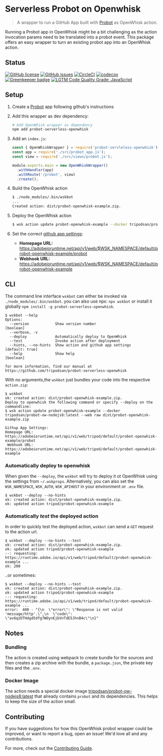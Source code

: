 # Serverless Probot on Openwhisk
> A wrapper to run a GitHub App built with [Probot](https://probot.github.io) as OpenWhisk action. 

Running a Probot app in OpenWhisk might be a bit challenging as the action invocation params need to
be translated into a probot event. This package offers an easy wrapper to turn an existing
probot app into an OpenWhisk action.

## Status
[![GitHub license](https://img.shields.io/github/license/tripodsan/probot-serverless-openwhisk.svg)](https://github.com/tripodsan/probot-serverless-openwhisk/blob/master/LICENSE.txt)
[![GitHub issues](https://img.shields.io/github/issues/tripodsan/probot-serverless-openwhisk.svg)](https://github.com/tripodsan/probot-serverless-openwhisk/issues)
[![CircleCI](https://img.shields.io/circleci/project/github/tripodsan/probot-serverless-openwhisk.svg)](https://circleci.com/gh/tripodsan/probot-serverless-openwhisk)
[![codecov](https://img.shields.io/codecov/c/github/tripodsan/probot-serverless-openwhisk.svg)](https://codecov.io/gh/tripodsan/probot-serverless-openwhisk)
[![Greenkeeper badge](https://badges.greenkeeper.io/tripodsan/probot-serverless-openwhisk.svg)](https://greenkeeper.io/)
[![LGTM Code Quality Grade: JavaScript](https://img.shields.io/lgtm/grade/javascript/g/tripodsan/probot-serverless-openwhisk.svg?logo=lgtm&logoWidth=18)](https://lgtm.com/projects/g/tripodsan/probot-serverless-openwhisk)

## Setup

1. Create a [Probot](https://probot.github.io) app following github's instructions

2. Add this wrapper as dev dependency:
    ```sh
    # Add OpenWhisk wrapper as dependency 
    npm add probot-serverless-openwhisk
    ```

3. Add an `index.js`:
    ```js
    const { OpenWhiskWrapper } = require('probot-servleless-openwhisk');
    const app = require('./src/probot_app.js');
    const view = require('./src/views/probot.js');
    
    module.exports.main = new OpenWhiskWrapper()
      .withHandler(app)
      .withRoute('/probot', view)
      .create();
    ```

4. Build the OpenWhisk action
    ```sh
    $ ./node_modules/.bin/wskbot
    ...
    Created action: dist/probot-openwhisk-example.zip.
    ```
5. Deploy the OpenWhisk action
    ```sh
    $ wsk action update probot-openwhisk-example --docker tripodsan/probot-ow-nodejs8:latest --web raw dist/probot-openwhisk-example.zip
    ```

6. Set the correct [github app settings](https://github.com/settings/apps):    
    
    * **Homepage URL:** https://adobeioruntime.net/api/v1/web/$WSK_NAMESPACE/default/probot-openwhisk-example/probot
    * **Webhook URL:** https://adobeioruntime.net/api/v1/web/$WSK_NAMESPACE/default/probot-openwhisk-example

## CLI

The command line interface `wskbot` can either be invoked via `./node_modules/.bin/wskbot`. 
you can also use npx: `npx wskbot` or install it globally `npm install -g probot-serverless-openwhisk`.

```
$ wskbot --help
Options:
  --version            Show version number                             [boolean]
  --verbose, -v
  --deploy             Automatically deploy to OpenWhisk
  --test               Invoke action after deployment
  --hints, --no-hints  Show action and github app settings       [default: true]
  --help               Show help                                       [boolean]

for more information, find our manual at
https://github.com/tripodsan/probot-serverless-openwhisk
```

With no arguments,the `wskbot` just bundles your code into the respective `action.zip`:

```
$ wskbot
ok: created action: dist/probot-openwhisk-example.zip.
Deploy to openwhisk the following command or specify --deploy on the commandline:
$ wsk action update probot-openwhisk-example --docker tripodsan/probot-ow-nodejs8:latest --web raw dist/probot-openwhisk-example.zip

Githup App Settings:
Homepage URL: https://adobeioruntime.net/api/v1/web/tripod/default/probot-openwhisk-example/probot
 Webhook URL: https://adobeioruntime.net/api/v1/web/tripod/default/probot-openwhisk-example
```

### Automatically deploy to openwhisk

When given the `--deploy`, the `wskbot` will try to deploy it ot OpenWhisk using the settings from
`~/.wskprops`. Alternatively, you can also set the `WSK_NAMESPACE`, `WSK_AUTH`, `WSK_APIHOST` in your
environment or `.env` file.

```
$ wskbot --deploy --no-hints
ok: created action: dist/probot-openwhisk-example.zip.
ok: updated action tripod/probot-openwhisk-example
```  

### Automatically _test_ the deployed action

In order to quickly test the deployed action, `wskbot` can send a `GET` request to the action url.

```
$ wskbot --deploy --no-hints --test
ok: created action: dist/probot-openwhisk-example.zip.
ok: updated action tripod/probot-openwhisk-example
--: requesting: https://runtime.adobe.io/api/v1/web/tripod/default/probot-openwhisk-example ...
ok: 200
```

..or sometimes:

```
$ wskbot --deploy --no-hints --test
ok: created action: dist/probot-openwhisk-example.zip.
ok: updated action tripod/probot-openwhisk-example
--: requesting: https://runtime.adobe.io/api/v1/web/tripod/default/probot-openwhisk-example ...
error:  400 - "{\n  \"error\": \"Response is not valid 'message/http'.\",\n  \"code\": \"av6qzDTHdgd5dfg7WOynEjbVnTdE5JhnB4c\"\n}"
```

## Notes

### Bundling

The action is created using webpack to create bundle for the sources and then creates a zip archive
with the bundle, a `package.json`, the private key files and the `.env`.

### Docker Image

The action needs a special docker image [tripodsan/probot-ow-nodejs8:latest](https://github.com/tripodsan/probot-openwhisk-docker)
that already contains `probot` and its dependencies. This helps to keep the size of the action small. 

## Contributing

If you have suggestions for how this OpenWhisk probot wrapper could be improved, or want to report a bug, open an issue! We'd love all and any contributions.

For more, check out the [Contributing Guide](CONTRIBUTING.md).

